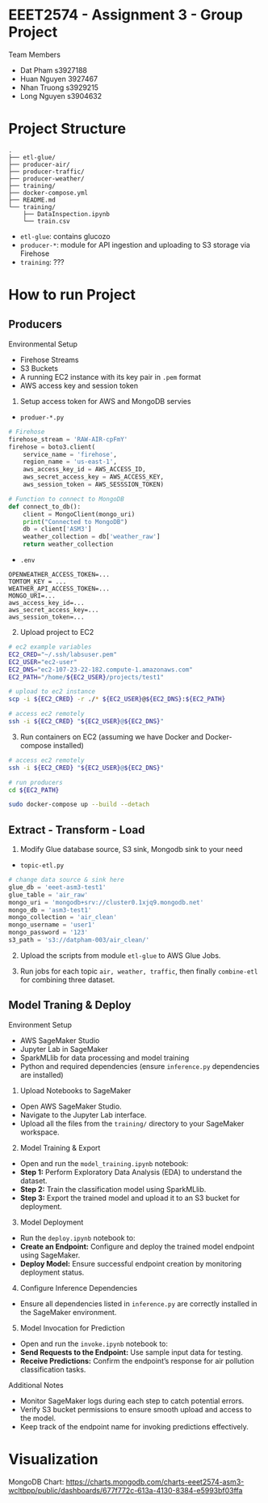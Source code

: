 # EEET2574 - Assignment 3 - Group Project

Team Members

- Dat Pham      s3927188
- Huan Nguyen   3927467
- Nhan Truong   s3929215
- Long Nguyen   s3904632

# Project Structure

```
.
├── etl-glue/
├── producer-air/
├── producer-traffic/
├── producer-weather/
├── training/
├── docker-compose.yml
├── README.md
└── training/
    ├── DataInspection.ipynb
    └── train.csv
```

- `etl-glue`: contains glucozo
- `producer-*`: module for API ingestion and uploading to S3 storage via Firehose
- `training`: ???

# How to run Project

## Producers

Environmental Setup
- Firehose Streams
- S3 Buckets
- A running EC2 instance with its key pair in `.pem` format
- AWS access key and session token 

1. Setup access token for AWS and MongoDB servies

- `produer-*.py`

```python
# Firehose
firehose_stream = 'RAW-AIR-cpFmY'
firehose = boto3.client(
    service_name = 'firehose', 
    region_name = 'us-east-1',
    aws_access_key_id = AWS_ACCESS_ID,
    aws_secret_access_key = AWS_ACCESS_KEY,
    aws_session_token = AWS_SESSSION_TOKEN)

# Function to connect to MongoDB
def connect_to_db():
    client = MongoClient(mongo_uri)
    print("Connected to MongoDB")
    db = client['ASM3'] 
    weather_collection = db['weather_raw'] 
    return weather_collection
```

- `.env` 

```
OPENWEATHER_ACCESS_TOKEN=...
TOMTOM_KEY = ...
WEATHER_API_ACCESS_TOKEN=...
MONGO_URI=...
aws_access_key_id=...
aws_secret_access_key=...
aws_session_token=...
```

2. Upload project to EC2

```bash
# ec2 example variables
EC2_CRED="~/.ssh/labsuser.pem"
EC2_USER="ec2-user"
EC2_DNS="ec2-107-23-22-182.compute-1.amazonaws.com"
EC2_PATH="/home/${EC2_USER}/projects/test1"

# upload to ec2 instance
scp -i ${EC2_CRED} -r ./* ${EC2_USER}@${EC2_DNS}:${EC2_PATH}

# access ec2 remotely
ssh -i ${EC2_CRED} "${EC2_USER}@${EC2_DNS}"
```

3. Run containers on EC2 (assuming we have Docker and Docker-compose installed)

```bash
# access ec2 remotely
ssh -i ${EC2_CRED} "${EC2_USER}@${EC2_DNS}"

# run producers
cd ${EC2_PATH}

sudo docker-compose up --build --detach 
```

## Extract - Transform - Load 

1. Modify Glue database source, S3 sink, Mongodb sink to your need

- `topic-etl.py` 

```python
# change data source & sink here
glue_db = 'eeet-asm3-test1'
glue_table = 'air_raw'
mongo_uri = 'mongodb+srv://cluster0.1xjq9.mongodb.net'
mongo_db = 'asm3-test1'
mongo_collection = 'air_clean'
mongo_username = 'user1'
mongo_password = '123'
s3_path = 's3://datpham-003/air_clean/'
```

2. Upload the scripts from module `etl-glue` to AWS Glue Jobs.

3. Run jobs for each topic `air, weather, traffic`, then finally `combine-etl` for combining three dataset. 

## Model Traning & Deploy

Environment Setup

- AWS SageMaker Studio
- Jupyter Lab in SageMaker
- SparkMLlib for data processing and model training
- Python and required dependencies (ensure `inference.py` dependencies are installed)

1. Upload Notebooks to SageMaker
- Open AWS SageMaker Studio.
- Navigate to the Jupyter Lab interface.
- Upload all the files from the `training/` directory to your SageMaker workspace.

2. Model Training & Export
- Open and run the `model_training.ipynb` notebook:
- **Step 1:** Perform Exploratory Data Analysis (EDA) to understand the dataset.
- **Step 2:** Train the classification model using SparkMLlib.
- **Step 3:** Export the trained model and upload it to an S3 bucket for deployment.

3. Model Deployment
- Run the `deploy.ipynb` notebook to:
- **Create an Endpoint:** Configure and deploy the trained model endpoint using SageMaker.
- **Deploy Model:** Ensure successful endpoint creation by monitoring deployment status.

4. Configure Inference Dependencies
- Ensure all dependencies listed in `inference.py` are correctly installed in the SageMaker environment.

5. Model Invocation for Prediction
- Open and run the `invoke.ipynb` notebook to:
- **Send Requests to the Endpoint:** Use sample input data for testing.
- **Receive Predictions:** Confirm the endpoint’s response for air pollution classification tasks.

Additional Notes
- Monitor SageMaker logs during each step to catch potential errors.
- Verify S3 bucket permissions to ensure smooth upload and access to the model.
- Keep track of the endpoint name for invoking predictions effectively.

# Visualization

MongoDB Chart: https://charts.mongodb.com/charts-eeet2574-asm3-wcltbpp/public/dashboards/677f772c-613a-4130-8384-e5993bf03ffa
